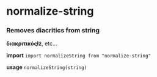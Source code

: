 # normalize-string
### Removes diacritics from string
<b>διακριτικόςłż</b>, etc...

<b>import</b>
```import normalizeString from "normalize-string"```

<b>usage</b>
```normalizeString(string)```
